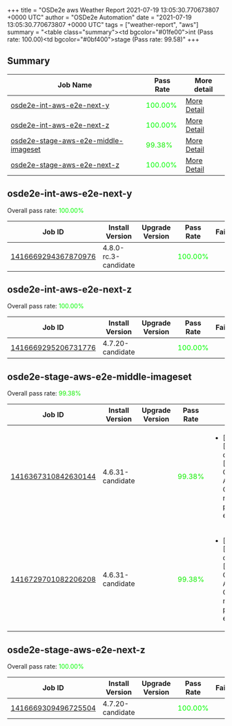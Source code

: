 +++
title = "OSDe2e aws Weather Report 2021-07-19 13:05:30.770673807 +0000 UTC"
author = "OSDe2e Automation"
date = "2021-07-19 13:05:30.770673807 +0000 UTC"
tags = ["weather-report", "aws"]
summary = "<table class=\"summary\"><tr><td bgcolor=\"#01fe00\"></td><td>int (Pass rate: 100.00)</td></tr><tr><td bgcolor=\"#0bf400\"></td><td>stage (Pass rate: 99.58)</td></tr></table>"
+++
## Summary

| Job Name | Pass Rate | More detail |
|----------|-----------|-------------|
|[osde2e-int-aws-e2e-next-y](https://prow.ci.openshift.org/?job=osde2e-int-aws-e2e-next-y)| <span style="color:#01fe00;">100.00%</span>|[More Detail](#osde2e-int-aws-e2e-next-y)|
|[osde2e-int-aws-e2e-next-z](https://prow.ci.openshift.org/?job=osde2e-int-aws-e2e-next-z)| <span style="color:#01fe00;">100.00%</span>|[More Detail](#osde2e-int-aws-e2e-next-z)|
|[osde2e-stage-aws-e2e-middle-imageset](https://prow.ci.openshift.org/?job=osde2e-stage-aws-e2e-middle-imageset)| <span style="color:#10ef00;">99.38%</span>|[More Detail](#osde2e-stage-aws-e2e-middle-imageset)|
|[osde2e-stage-aws-e2e-next-z](https://prow.ci.openshift.org/?job=osde2e-stage-aws-e2e-next-z)| <span style="color:#01fe00;">100.00%</span>|[More Detail](#osde2e-stage-aws-e2e-next-z)|



## osde2e-int-aws-e2e-next-y

Overall pass rate: <span style="color:#01fe00;">100.00%</span>

| Job ID | Install Version | Upgrade Version | Pass Rate | Failures |
|--------|-----------------|-----------------|-----------|----------|
[1416669294367870976](https://prow.ci.openshift.org/view/gs/origin-ci-test/logs/osde2e-int-aws-e2e-next-y/1416669294367870976) | 4.8.0-rc.3-candidate |  | <span style="color:#01fe00;">100.00%</span>|



## osde2e-int-aws-e2e-next-z

Overall pass rate: <span style="color:#01fe00;">100.00%</span>

| Job ID | Install Version | Upgrade Version | Pass Rate | Failures |
|--------|-----------------|-----------------|-----------|----------|
[1416669295206731776](https://prow.ci.openshift.org/view/gs/origin-ci-test/logs/osde2e-int-aws-e2e-next-z/1416669295206731776) | 4.7.20-candidate |  | <span style="color:#01fe00;">100.00%</span>|



## osde2e-stage-aws-e2e-middle-imageset

Overall pass rate: <span style="color:#10ef00;">99.38%</span>

| Job ID | Install Version | Upgrade Version | Pass Rate | Failures |
|--------|-----------------|-----------------|-----------|----------|
[1416367310842630144](https://prow.ci.openshift.org/view/gs/origin-ci-test/logs/osde2e-stage-aws-e2e-middle-imageset/1416367310842630144) | 4.6.31-candidate |  | <span style="color:#10ef00;">99.38%</span>|<ul><li>[install] [Suite: operators] [OSD] Configure AlertManager Operator roles with prefix should exist</li></ul>
[1416729701082206208](https://prow.ci.openshift.org/view/gs/origin-ci-test/logs/osde2e-stage-aws-e2e-middle-imageset/1416729701082206208) | 4.6.31-candidate |  | <span style="color:#10ef00;">99.38%</span>|<ul><li>[install] [Suite: operators] [OSD] Configure AlertManager Operator roles with prefix should exist</li></ul>



## osde2e-stage-aws-e2e-next-z

Overall pass rate: <span style="color:#01fe00;">100.00%</span>

| Job ID | Install Version | Upgrade Version | Pass Rate | Failures |
|--------|-----------------|-----------------|-----------|----------|
[1416669309496725504](https://prow.ci.openshift.org/view/gs/origin-ci-test/logs/osde2e-stage-aws-e2e-next-z/1416669309496725504) | 4.7.20-candidate |  | <span style="color:#01fe00;">100.00%</span>|




